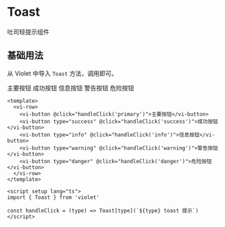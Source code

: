 # Toast

吐司轻提示组件

## 基础用法

从 Violet 中导入 `Toast` 方法，调用即可。

<script setup lang="ts">
import { Toast } from '../../packages/components/Toast'

const handleClick = (type) => Toast[type](`${type} toast 提示`)
</script>

<div class="examples">
  <vi-row>
    <vi-button @click="handleClick('primary')">主要按钮</vi-button>
    <vi-button type="success" @click="handleClick('success')">成功按钮</vi-button>
    <vi-button type="info" @click="handleClick('info')">信息按钮</vi-button>
    <vi-button type="warning" @click="handleClick('warning')">警告按钮</vi-button>
    <vi-button type="danger" @click="handleClick('danger')">危险按钮</vi-button>
  </vi-row>
</div>

```vue
<template>
  <vi-row>
    <vi-button @click="handleClick('primary')">主要按钮</vi-button>
    <vi-button type="success" @click="handleClick('success')">成功按钮</vi-button>
    <vi-button type="info" @click="handleClick('info')">信息按钮</vi-button>
    <vi-button type="warning" @click="handleClick('warning')">警告按钮</vi-button>
    <vi-button type="danger" @click="handleClick('danger')">危险按钮</vi-button>
  </vi-row>
</template>

<script setup lang="ts">
import { Toast } from 'violet'

const handleClick = (type) => Toast[type](`${type} toast 提示`)
</script>
```